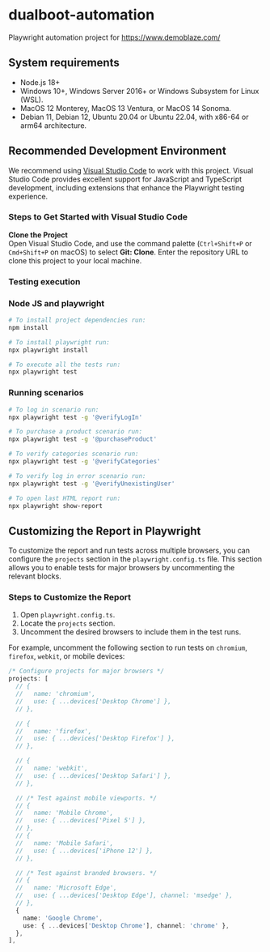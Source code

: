 # dualboot-automation
Playwright automation project for https://www.demoblaze.com/

## System requirements
- Node.js 18+
- Windows 10+, Windows Server 2016+ or Windows Subsystem for Linux (WSL).
- MacOS 12 Monterey, MacOS 13 Ventura, or MacOS 14 Sonoma.
- Debian 11, Debian 12, Ubuntu 20.04 or Ubuntu 22.04, with x86-64 or arm64 architecture.

## Recommended Development Environment

We recommend using [Visual Studio Code](https://code.visualstudio.com/) to work with this project. Visual Studio Code provides excellent support for JavaScript and TypeScript development, including extensions that enhance the Playwright testing experience.

### Steps to Get Started with Visual Studio Code

**Clone the Project**  
Open Visual Studio Code, and use the command palette (`Ctrl+Shift+P` or `Cmd+Shift+P` on macOS) to select **Git: Clone**. Enter the repository URL to clone this project to your local machine.

### Testing execution
### Node JS and playwright
```sh
# To install project dependencies run:
npm install
```

```sh
# To install playwright run:
npx playwright install
```

```sh
# To execute all the tests run:
npx playwright test
```

### Running scenarios
```sh
# To log in scenario run:
npx playwright test -g '@verifyLogIn'
```

```sh
# To purchase a product scenario run:
npx playwright test -g '@purchaseProduct'
```

```sh
# To verify categories scenario run:
npx playwright test -g '@verifyCategories'
```

```sh
# To verify log in error scenario run:
npx playwright test -g '@verifyUnexistingUser'
```

```sh
# To open last HTML report run:
npx playwright show-report
```

## Customizing the Report in Playwright

To customize the report and run tests across multiple browsers, you can configure the `projects` section in the `playwright.config.ts` file. This section allows you to enable tests for major browsers by uncommenting the relevant blocks.

### Steps to Customize the Report

1. Open `playwright.config.ts`.
2. Locate the `projects` section.
3. Uncomment the desired browsers to include them in the test runs. 

For example, uncomment the following section to run tests on `chromium`, `firefox`, `webkit`, or mobile devices:

```typescript
/* Configure projects for major browsers */
projects: [
  // {
  //   name: 'chromium',
  //   use: { ...devices['Desktop Chrome'] },
  // },

  // {
  //   name: 'firefox',
  //   use: { ...devices['Desktop Firefox'] },
  // },

  // {
  //   name: 'webkit',
  //   use: { ...devices['Desktop Safari'] },
  // },

  // /* Test against mobile viewports. */
  // {
  //   name: 'Mobile Chrome',
  //   use: { ...devices['Pixel 5'] },
  // },
  // {
  //   name: 'Mobile Safari',
  //   use: { ...devices['iPhone 12'] },
  // },

  // /* Test against branded browsers. */
  // {
  //   name: 'Microsoft Edge',
  //   use: { ...devices['Desktop Edge'], channel: 'msedge' },
  // },
  {
    name: 'Google Chrome',
    use: { ...devices['Desktop Chrome'], channel: 'chrome' },
  },
],